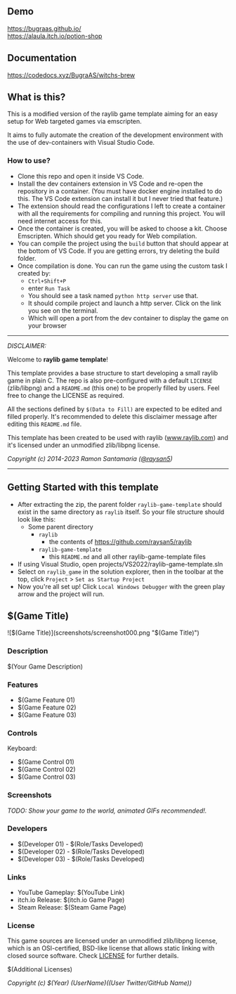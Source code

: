 ## Demo

https://bugraas.github.io/  
https://alaula.itch.io/potion-shop

## Documentation

https://codedocs.xyz/BugraAS/witchs-brew

## What is this?

This is a modified version of the raylib game template aiming for an easy setup for Web targeted games via emscripten.

It aims to fully automate the creation of the development environment with the use of dev-containers with Visual Studio Code.

### How to use?

- Clone this repo and open it inside VS Code.
- Install the dev containers extension in VS Code and re-open the repository in a container. (You must have docker engine installed to do this. The VS Code extension can install it but I never tried that feature.)
- The extension should read the configurations I left to create a container with all the requirements for compiling and running this project. You will need internet access for this.
- Once the container is created, you will be asked to choose a kit. Choose Emscripten. Which should get you ready for Web compilation.
- You can compile the project using the `build` button that should appear at the bottom of VS Code. If you are getting errors, try deleting the build folder.
- Once compilation is done. You can run the game using the custom task I created by:
    - `Ctrl+Shift+P`
    - enter `Run Task`
    - You should see a task named `python http server` use that.
    - It should compile project and launch a http server. Click on the link you see on the terminal.
    - Which will open a port from the dev container to display the game on your browser

-----------------------------------

_DISCLAIMER:_

Welcome to **raylib game template**!

This template provides a base structure to start developing a small raylib game in plain C. The repo is also pre-configured with a default `LICENSE` (zlib/libpng) and a `README.md` (this one) to be properly filled by users. Feel free to change the LICENSE as required.

All the sections defined by `$(Data to Fill)` are expected to be edited and filled properly. It's recommended to delete this disclaimer message after editing this `README.md` file.

This template has been created to be used with raylib (www.raylib.com) and it's licensed under an unmodified zlib/libpng license.

_Copyright (c) 2014-2023 Ramon Santamaria ([@raysan5](https://twitter.com/raysan5))_

-----------------------------------
## Getting Started with this template
- After extracting the zip, the parent folder `raylib-game-template` should exist in the same directory as `raylib` itself.  So your file structure should look like this:
    - Some parent directory
        - `raylib`
            - the contents of https://github.com/raysan5/raylib
        - `raylib-game-template`
            - this `README.md` and all other raylib-game-template files
- If using Visual Studio, open projects/VS2022/raylib-game-template.sln
- Select on `raylib_game` in the solution explorer, then in the toolbar at the top, click `Project` > `Set as Startup Project`
- Now you're all set up!  Click `Local Windows Debugger` with the green play arrow and the project will run.

## $(Game Title)

![$(Game Title)](screenshots/screenshot000.png "$(Game Title)")

### Description

$(Your Game Description)

### Features

 - $(Game Feature 01)
 - $(Game Feature 02)
 - $(Game Feature 03)

### Controls

Keyboard:
 - $(Game Control 01)
 - $(Game Control 02)
 - $(Game Control 03)

### Screenshots

_TODO: Show your game to the world, animated GIFs recommended!._

### Developers

 - $(Developer 01) - $(Role/Tasks Developed)
 - $(Developer 02) - $(Role/Tasks Developed)
 - $(Developer 03) - $(Role/Tasks Developed)

### Links

 - YouTube Gameplay: $(YouTube Link)
 - itch.io Release: $(itch.io Game Page)
 - Steam Release: $(Steam Game Page)

### License

This game sources are licensed under an unmodified zlib/libpng license, which is an OSI-certified, BSD-like license that allows static linking with closed source software. Check [LICENSE](LICENSE) for further details.

$(Additional Licenses)

*Copyright (c) $(Year) $(User Name) ($(User Twitter/GitHub Name))*
